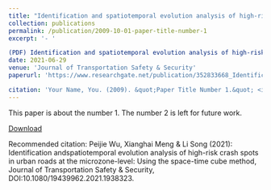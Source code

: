 ```yaml
---
title: "Identification and spatiotemporal evolution analysis of high-risk crash spots in urban roads at the microzone-level: Using the space-time cube method"
collection: publications
permalink: /publication/2009-10-01-paper-title-number-1
excerpt: '- '

(PDF) Identification and spatiotemporal evolution analysis of high-risk crash spots in urban roads at the microzone-level: Using the space-time cube method. Available from: https://www.researchgate.net/publication/352833668_Identification_and_spatiotemporal_evolution_analysis_of_high-risk_crash_spots_in_urban_roads_at_the_microzone-level_Using_the_space-time_cube_method [accessed Aug 08 2021].'
date: 2021-06-29
venue: 'Journal of Transportation Safety & Security'
paperurl: 'https://www.researchgate.net/publication/352833668_Identification_and_spatiotemporal_evolution_analysis_of_high-risk_crash_spots_in_urban_roads_at_the_microzone-level_Using_the_space-time_cube_method'

citation: 'Your Name, You. (2009). &quot;Paper Title Number 1.&quot; <i>Journal 1</i>. 1(1).'
---
```

This paper is about the number 1. The number 2 is left for future work.

[Download](https://www.researchgate.net/publication/352833668_Identification_and_spatiotemporal_evolution_analysis_of_high-risk_crash_spots_in_urban_roads_at_the_microzone-level_Using_the_space-time_cube_method)

Recommended citation: Peijie Wu, Xianghai Meng & Li Song (2021): Identification andspatiotemporal evolution analysis of high-risk crash spots in urban roads at the microzone-level: Using the space-time cube method, Journal of Transportation Safety & Security, DOI:10.1080/19439962.2021.1938323.
 
